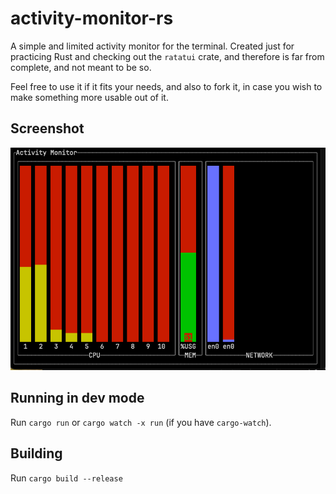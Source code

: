 # activity-monitor-rs

A simple and limited activity monitor for the terminal.
Created just for practicing Rust and checking out the `ratatui` crate, and therefore is far from complete, and not meant to be so.

Feel free to use it if it fits your needs, and also to fork it, in case you wish to make something more usable out of it.

## Screenshot
![screenshot](screenshot.png)

## Running in dev mode

Run `cargo run` or `cargo watch -x run` (if you have `cargo-watch`).

## Building

Run `cargo build --release`